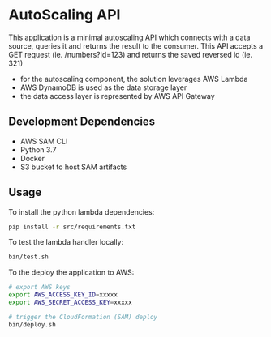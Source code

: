 # AutoScaling API
This application is a minimal autoscaling API which connects with a data source, queries it and returns the result to the consumer. This API accepts a GET request (ie. /numbers?id=123) and returns the saved reversed id (ie. 321) 

* for the autoscaling component, the solution leverages AWS Lambda
* AWS DynamoDB is used as the data storage layer
* the data access layer is represented by AWS API Gateway

## Development Dependencies
* AWS SAM CLI
* Python 3.7
* Docker
* S3 bucket to host SAM artifacts

## Usage
To install the python lambda dependencies:
```bash
pip install -r src/requirements.txt
```

To test the lambda handler locally:
```bash
bin/test.sh
```

To the deploy the application to AWS:
```bash
# export AWS keys
export AWS_ACCESS_KEY_ID=xxxxx
export AWS_SECRET_ACCESS_KEY=xxxxx

# trigger the CloudFormation (SAM) deploy
bin/deploy.sh
```
